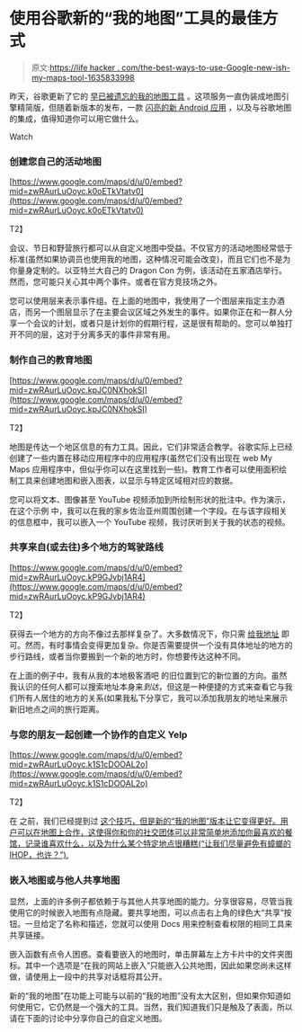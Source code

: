 # 使用谷歌新的“我的地图”工具的最佳方式

> 原文:[https://life hacker . com/the-best-ways-to-use-Google-new-ish-my-maps-tool-1635833998](https://lifehacker.com/the-best-ways-to-use-googles-new-ish-my-maps-tool-1635833998)

昨天，谷歌更新了它的 [早已被遗忘的我的地图工具](https://lifehacker.com/google-revives-my-maps-so-you-can-create-and-share-cust-1635360249) 。这项服务一直伪装成地图引擎精简版，但随着新版本的发布，一款 [闪亮的新 Android 应用](https://play.google.com/store/apps/details?id=com.google.android.apps.m4b) ，以及与谷歌地图的集成，值得知道你可以用它做什么。

Watch

### **创建您自己的活动地图**

[https://www.google.com/maps/d/u/0/embed?mid=zwRAurLuOoyc.k0oETkVtatv0](https://www.google.com/maps/d/u/0/embed?mid=zwRAurLuOoyc.k0oETkVtatv0)

T2】

会议、节日和野营旅行都可以从自定义地图中受益。不仅官方的活动地图经常低于标准(虽然如果协调员也使用我的地图，这种情况可能会改变)，而且它们也不是为你量身定制的。以亚特兰大自己的 Dragon Con 为例，该活动在五家酒店举行。然而，您可能只关心其中两个事件。或者在官方竞技场之外。

您可以使用层来表示事件组。在上面的地图中，我使用了一个图层来指定主办酒店，而另一个图层显示了在主要会议区域之外发生的事件。如果你正在和一群人分享一个会议的计划，或者只是计划你的假期行程，这是很有帮助的。您可以单独打开不同的层，这对于分离多天的事件非常有用。

### **制作自己的教育地图**

[https://www.google.com/maps/d/u/0/embed?mid=zwRAurLuOoyc.kpJC0NXhokSI](https://www.google.com/maps/d/u/0/embed?mid=zwRAurLuOoyc.kpJC0NXhokSI)

T2】

地图是传达一个地区信息的有力工具。因此，它们非常适合教学。谷歌实际上已经创建了一些内置在移动应用程序中的应用程序(虽然它们没有出现在 web My Maps 应用程序中，但似乎你可以在这里找到一些)。教育工作者可以使用面积绘制工具来创建地图和嵌入图表，以显示与特定区域相对应的数据。

您可以将文本、图像甚至 YouTube 视频添加到所绘制形状的批注中。作为演示，在这个示例 中，我可以在我的家乡佐治亚州周围创建一个字段。在与该字段相关的信息框中，我可以嵌入一个 YouTube 视频，我讨厌听到关于我的状态的视频。

### **共享来自(或去往)多个地方的驾驶路线**

[https://www.google.com/maps/d/u/0/embed?mid=zwRAurLuOoyc.kP9GJvbj1AR4](https://www.google.com/maps/d/u/0/embed?mid=zwRAurLuOoyc.kP9GJvbj1AR4)

T2】

获得去一个地方的方向不像过去那样复杂了。大多数情况下，你只需 [给我地址](http://xkcd.com/783/) 即可。然而，有时事情会变得更加复杂。你是否需要提供一个没有具体地址的地方的步行路线，或者当你要搬到一个新的地方时，你想要传达这种不同。

在上面的例子中，我有从我的本地极客酒吧 的旧位置到它的新位置的方向。虽然我认识的任何人都可以搜索地址本身来*到达*，但这是一种便捷的方式来查看它与我们所有人居住的地方的关系(如果我私下分享它，我可以添加我朋友的地址来展示新旧地点之间的旅行距离。

### 与您的朋友一起创建一个协作的自定义 Yelp

[https://www.google.com/maps/d/u/0/embed?mid=zwRAurLuOoyc.k1S1cDOOAL2o](https://www.google.com/maps/d/u/0/embed?mid=zwRAurLuOoyc.k1S1cDOOAL2o)

T2】

在 之前，我们已经提到过 [这个技巧，但是新的“我的地图”版本让它变得更好。用户可以在地图上合作，这使得你和你的社交团体可以非常简单地添加你最喜欢的餐馆，记录谁喜欢什么，以及为什么某个特定地点很糟糕(“让我们尽量避免有蟑螂的 IHOP，也许？”).](https://lifehacker.com/never-argue-about-where-to-eat-again-create-your-own-c-5893764)

### **嵌入地图或与他人共享地图**

显然，上面的许多例子都依赖于与其他人共享地图的能力。分享很容易，尽管当我使用它的时候嵌入地图有点隐藏。要共享地图，可以点击右上角的绿色大“共享”按钮。一旦给定了名称和描述，您就可以使用 Docs 用来控制查看权限的相同工具来共享链接。

嵌入函数有点令人困惑。查看要嵌入的地图时，单击屏幕左上方卡片中的文件夹图标。其中一个选项是“在我的网站上嵌入”只能嵌入公共地图，因此如果您尚未这样做，请使用上一段中的共享对话框将其公开。

新的“我的地图”在功能上可能与以前的“我的地图”没有太大区别，但如果你知道如何使用它，它仍然是一个强大的工具。当然，我们知道我们只是触及了表面，所以请在下面的讨论中分享你自己的自定义地图。